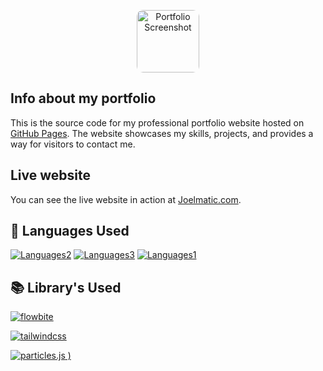 <p align="center">
  <img src="https://avatars.githubusercontent.com/u/78729990?v=4" alt="Portfolio Screenshot" width="100" style="border-radius: 10px;" />
</p>

## Info about my portfolio

This is the source code for my professional portfolio website hosted on [GitHub Pages](https://pages.github.com/). The website showcases my skills, projects, and provides a way for visitors to contact me.

## Live website
You can see the live website in action at [Joelmatic.com](https://Joelmatic.com/).

## 📕 Languages Used


[![Languages2](https://img.shields.io/badge/-HTML-blue)]()
[![Languages3](https://img.shields.io/badge/-CSS-brightgreen)]()
[![Languages1](https://img.shields.io/badge/-JS-orange)]()

## 📚 Library's Used

[![flowbite](https://flowbite.com/docs/images/og-image.png)](https://flowbite.com/)

[![tailwindcss](https://repository-images.githubusercontent.com/106017343/7f21b24e-6744-4ca2-b035-4095a4ed3c1f
)](https://github.com/tailwindlabs/tailwindcss)

[![particles.js](https://vincentgarreau.com/particles.js/assets/img/particlesjs-og.png)
)](https://github.com/VincentGarreau/particles.js/)

